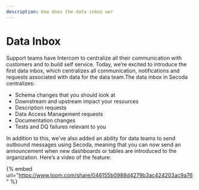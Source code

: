 ```yaml
---
description: How does the data inbox wor
---
```


# Data Inbox

Support teams have Intercom to centralize all their communication with customers and to build self service. Today, we’re excited to introduce the first data inbox, which centralizes all communication, notifications and requests associated with data for the data team.The data inbox in Secoda centralizes:

* Schema changes that you should look at
* Downstream and upstream impact your resources
* Description requests
* Data Access Management requests
* Documentation changes
* Tests and DQ failures relevant to you

In addition to this, we’ve also added an ability for data teams to send outbound messages using Secoda, meaning that you can now send an announcement when new dashboards or tables are introduced to the organization. Here’s a video of the feature:&#x20;

{% embed url="https://www.loom.com/share/046155b0988d4279b3ac424203ac9a76" %}
